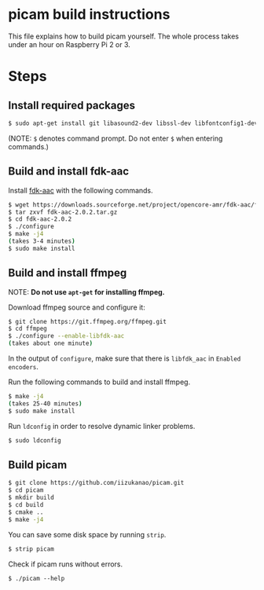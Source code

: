 # picam build instructions

This file explains how to build picam yourself. The whole process takes under an hour on Raspberry Pi 2 or 3.


# Steps

## Install required packages

```sh
$ sudo apt-get install git libasound2-dev libssl-dev libfontconfig1-dev libharfbuzz-dev
```

(NOTE: `$` denotes command prompt. Do not enter `$` when entering commands.)


## Build and install fdk-aac

Install [fdk-aac](https://sourceforge.net/projects/opencore-amr/files/fdk-aac/) with the following commands.

```sh
$ wget https://downloads.sourceforge.net/project/opencore-amr/fdk-aac/fdk-aac-2.0.2.tar.gz
$ tar zxvf fdk-aac-2.0.2.tar.gz
$ cd fdk-aac-2.0.2
$ ./configure
$ make -j4
(takes 3-4 minutes)
$ sudo make install
```


## Build and install ffmpeg

NOTE: **Do not use `apt-get` for installing ffmpeg.**

Download ffmpeg source and configure it:

```sh
$ git clone https://git.ffmpeg.org/ffmpeg.git
$ cd ffmpeg
$ ./configure --enable-libfdk-aac
(takes about one minute)
```

In the output of `configure`, make sure that there is `libfdk_aac` in `Enabled encoders`.

Run the following commands to build and install ffmpeg.

```sh
$ make -j4
(takes 25-40 minutes)
$ sudo make install
```

Run `ldconfig` in order to resolve dynamic linker problems.

```sh
$ sudo ldconfig
```


## Build picam

```sh
$ git clone https://github.com/iizukanao/picam.git
$ cd picam
$ mkdir build
$ cd build
$ cmake ..
$ make -j4
```

You can save some disk space by running `strip`.

```sh
$ strip picam
```

Check if picam runs without errors.

```
$ ./picam --help
```
